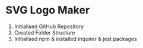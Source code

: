 # SVG Logo Maker

1. Initialised GitHub Repository
2. Created Folder Structure
3. Initialised npm & installed inquirer & jest packages

